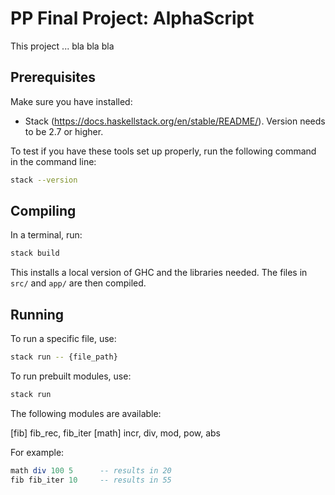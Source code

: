 # PP Final Project: AlphaScript

This project ... bla bla bla

## Prerequisites

Make sure you have installed:

- Stack (<https://docs.haskellstack.org/en/stable/README/>). Version needs to be 2.7 or higher.

To test if you have these tools set up properly, run the following command in the command line:

```bash
stack --version
```

## Compiling

In a terminal, run:

```bash
stack build
```

This installs a local version of GHC and the libraries needed. The files in `src/` and `app/` are then compiled.

## Running

To run a specific file, use:

```bash
stack run -- {file_path}
```

To run prebuilt modules, use:

```bash
stack run
```

The following modules are available:

\[fib\]     fib_rec, fib_iter
\[math\]    incr, div, mod, pow, abs

For example:

```haskell
math div 100 5      -- results in 20
fib fib_iter 10     -- results in 55
```